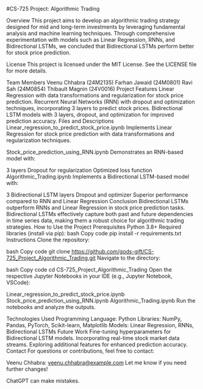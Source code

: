 #CS-725 Project: Algorithmic Trading

Overview
This project aims to develop an algorithmic trading strategy designed for mid and long-term investments by leveraging fundamental analysis and machine learning techniques. Through comprehensive experimentation with models such as Linear Regression, RNNs, and Bidirectional LSTMs, we concluded that Bidirectional LSTMs perform better for stock price prediction.

License
This project is licensed under the MIT License. See the LICENSE file for more details.

Team Members
Veenu Chhabra (24M2135)
Farhan Jawaid (24M0801)
Ravi Sah (24M0854)
Thibault Magnin (24V0016)
Project Features
Linear Regression with data transformations and regularization for stock price prediction.
Recurrent Neural Networks (RNN) with dropout and optimization techniques, incorporating 3 layers to predict stock prices.
Bidirectional LSTM models with 3 layers, dropout, and optimization for improved prediction accuracy.
Files and Descriptions
Linear_regression_to_predict_stock_price.ipynb
Implements Linear Regression for stock price prediction with data transformations and regularization techniques.

Stock_price_prediction_using_RNN.ipynb
Demonstrates an RNN-based model with:

3 layers
Dropout for regularization
Optimized loss function
Algorithmic_Trading.ipynb
Implements a Bidirectional LSTM-based model with:

3 Bidirectional LSTM layers
Dropout and optimizer
Superior performance compared to RNN and Linear Regression
Conclusion
Bidirectional LSTMs outperform RNNs and Linear Regression in stock price prediction tasks.
Bidirectional LSTMs effectively capture both past and future dependencies in time series data, making them a robust choice for algorithmic trading strategies.
How to Use the Project
Prerequisites
Python 3.8+
Required libraries (install via pip):
bash
Copy code
pip install -r requirements.txt
Instructions
Clone the repository:

bash
Copy code
git clone https://github.com/gods-gift/CS-725_Project_Algorithmic_Trading.git
Navigate to the directory:

bash
Copy code
cd CS-725_Project_Algorithmic_Trading
Open the respective Jupyter Notebooks in your IDE (e.g., Jupyter Notebook, VSCode):

Linear_regression_to_predict_stock_price.ipynb
Stock_price_prediction_using_RNN.ipynb
Algorithmic_Trading.ipynb
Run the notebooks and analyze the outputs.

Technologies Used
Programming Language: Python
Libraries: NumPy, Pandas, PyTorch, Scikit-learn, Matplotlib
Models: Linear Regression, RNNs, Bidirectional LSTMs
Future Work
Fine-tuning hyperparameters for Bidirectional LSTM models.
Incorporating real-time stock market data streams.
Exploring additional features for enhanced prediction accuracy.
Contact
For questions or contributions, feel free to contact:

Veenu Chhabra: veenu.chhabra@example.com
Let me know if you need further changes!











ChatGPT can make mistakes.
